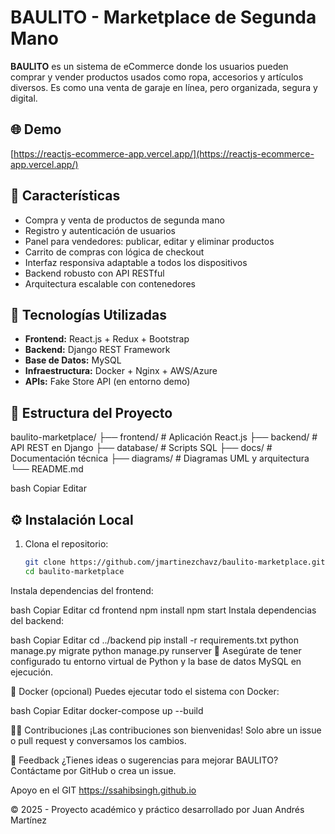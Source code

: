# BAULITO - Marketplace de Segunda Mano

**BAULITO** es un sistema de eCommerce donde los usuarios pueden comprar y vender productos usados como ropa, accesorios y artículos diversos. Es como una venta de garaje en línea, pero organizada, segura y digital.

## 🌐 Demo
[https://reactjs-ecommerce-app.vercel.app/](https://reactjs-ecommerce-app.vercel.app/)

## 🚀 Características

- Compra y venta de productos de segunda mano
- Registro y autenticación de usuarios
- Panel para vendedores: publicar, editar y eliminar productos
- Carrito de compras con lógica de checkout
- Interfaz responsiva adaptable a todos los dispositivos
- Backend robusto con API RESTful
- Arquitectura escalable con contenedores

## 🧰 Tecnologías Utilizadas

- **Frontend:** React.js + Redux + Bootstrap
- **Backend:** Django REST Framework
- **Base de Datos:** MySQL
- **Infraestructura:** Docker + Nginx + AWS/Azure
- **APIs:** Fake Store API (en entorno demo)

## 📁 Estructura del Proyecto

baulito-marketplace/
├── frontend/ # Aplicación React.js
├── backend/ # API REST en Django
├── database/ # Scripts SQL
├── docs/ # Documentación técnica
├── diagrams/ # Diagramas UML y arquitectura
└── README.md

bash
Copiar
Editar

## ⚙️ Instalación Local

1. Clona el repositorio:
   ```bash
   git clone https://github.com/jmartinezchavz/baulito-marketplace.git
   cd baulito-marketplace
Instala dependencias del frontend:

bash
Copiar
Editar
cd frontend
npm install
npm start
Instala dependencias del backend:

bash
Copiar
Editar
cd ../backend
pip install -r requirements.txt
python manage.py migrate
python manage.py runserver
📌 Asegúrate de tener configurado tu entorno virtual de Python y la base de datos MySQL en ejecución.

🐳 Docker (opcional)
Puedes ejecutar todo el sistema con Docker:

bash
Copiar
Editar
docker-compose up --build


🙋‍♂️ Contribuciones
¡Las contribuciones son bienvenidas!
Solo abre un issue o pull request y conversamos los cambios.

💬 Feedback
¿Tienes ideas o sugerencias para mejorar BAULITO?
Contáctame por GitHub o crea un issue.

Apoyo en el GIT https://ssahibsingh.github.io

© 2025 - Proyecto académico y práctico desarrollado por Juan Andrés Martínez




